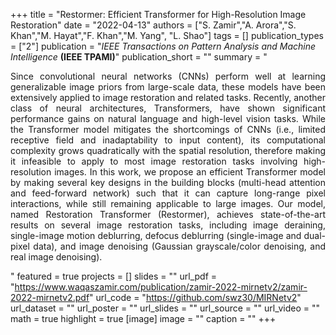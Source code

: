 +++
title = "Restormer: Efficient Transformer for High-Resolution Image Restoration"
date = "2022-04-13"
authors = ["S. Zamir","A. Arora","S. Khan","M. Hayat","F. Khan","M. Yang", "L. Shao"]
tags = []
publication_types = ["2"]
publication = "_IEEE Transactions on Pattern Analysis and Machine Intelligence_ **(IEEE TPAMI)**"
publication_short = ""
summary = " <p style='text-align: justify;'> Since convolutional neural networks (CNNs) perform well at learning generalizable image priors from large-scale data, these models have been extensively applied to image restoration and related tasks. Recently, another class of neural architectures, Transformers, have shown significant performance gains on natural language and high-level vision tasks. While the Transformer model mitigates the shortcomings of CNNs (i.e., limited receptive field and inadaptability to input content), its computational complexity grows quadratically with the spatial resolution, therefore making it infeasible to apply to most image restoration tasks involving high-resolution images. In this work, we propose an efficient Transformer model by making several key designs in the building blocks (multi-head attention and feed-forward network) such that it can capture long-range pixel interactions, while still remaining applicable to large images. Our model, named Restoration Transformer (Restormer), achieves state-of-the-art results on several image restoration tasks, including image deraining, single-image motion deblurring, defocus deblurring (single-image and dual-pixel data), and image denoising (Gaussian grayscale/color denoising, and real image denoising). </p>"
featured = true
projects = []
slides = ""
url_pdf = "https://www.waqaszamir.com/publication/zamir-2022-mirnetv2/zamir-2022-mirnetv2.pdf"
url_code = "https://github.com/swz30/MIRNetv2"
url_dataset = ""
url_poster = ""
url_slides = ""
url_source = ""
url_video = ""
math = true
highlight = true
[image]
image = ""
caption = ""
+++

